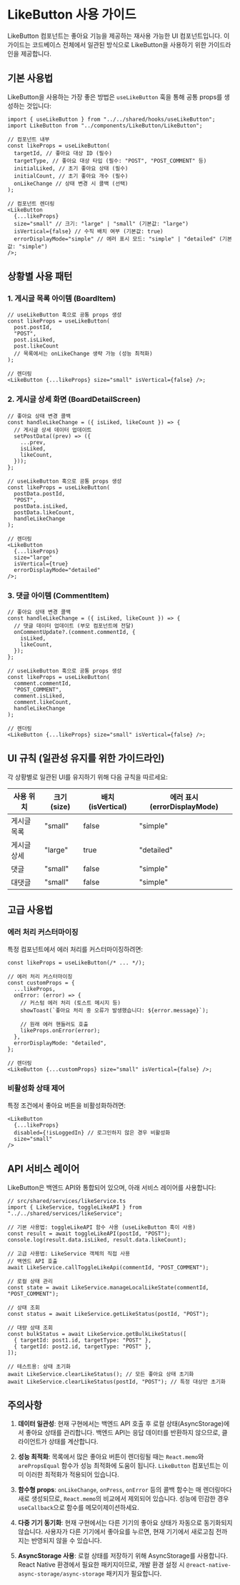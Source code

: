 # LikeButton 사용 가이드

LikeButton 컴포넌트는 좋아요 기능을 제공하는 재사용 가능한 UI 컴포넌트입니다. 이 가이드는 코드베이스 전체에서 일관된 방식으로 LikeButton을 사용하기 위한 가이드라인을 제공합니다.

## 기본 사용법

LikeButton을 사용하는 가장 좋은 방법은 `useLikeButton` 훅을 통해 공통 props를 생성하는 것입니다:

```tsx
import { useLikeButton } from "../../shared/hooks/useLikeButton";
import LikeButton from "../components/LikeButton/LikeButton";

// 컴포넌트 내부
const likeProps = useLikeButton(
  targetId, // 좋아요 대상 ID (필수)
  targetType, // 좋아요 대상 타입 (필수: "POST", "POST_COMMENT" 등)
  initialLiked, // 초기 좋아요 상태 (필수)
  initialCount, // 초기 좋아요 개수 (필수)
  onLikeChange // 상태 변경 시 콜백 (선택)
);

// 컴포넌트 렌더링
<LikeButton
  {...likeProps}
  size="small" // 크기: "large" | "small" (기본값: "large")
  isVertical={false} // 수직 배치 여부 (기본값: true)
  errorDisplayMode="simple" // 에러 표시 모드: "simple" | "detailed" (기본값: "simple")
/>;
```

## 상황별 사용 패턴

### 1. 게시글 목록 아이템 (BoardItem)

```tsx
// useLikeButton 훅으로 공통 props 생성
const likeProps = useLikeButton(
  post.postId,
  "POST",
  post.isLiked,
  post.likeCount
  // 목록에서는 onLikeChange 생략 가능 (성능 최적화)
);

// 렌더링
<LikeButton {...likeProps} size="small" isVertical={false} />;
```

### 2. 게시글 상세 화면 (BoardDetailScreen)

```tsx
// 좋아요 상태 변경 콜백
const handleLikeChange = ({ isLiked, likeCount }) => {
  // 게시글 상세 데이터 업데이트
  setPostData((prev) => ({
    ...prev,
    isLiked,
    likeCount,
  }));
};

// useLikeButton 훅으로 공통 props 생성
const likeProps = useLikeButton(
  postData.postId,
  "POST",
  postData.isLiked,
  postData.likeCount,
  handleLikeChange
);

// 렌더링
<LikeButton
  {...likeProps}
  size="large"
  isVertical={true}
  errorDisplayMode="detailed"
/>;
```

### 3. 댓글 아이템 (CommentItem)

```tsx
// 좋아요 상태 변경 콜백
const handleLikeChange = ({ isLiked, likeCount }) => {
  // 댓글 데이터 업데이트 (부모 컴포넌트에 전달)
  onCommentUpdate?.(comment.commentId, {
    isLiked,
    likeCount,
  });
};

// useLikeButton 훅으로 공통 props 생성
const likeProps = useLikeButton(
  comment.commentId,
  "POST_COMMENT",
  comment.isLiked,
  comment.likeCount,
  handleLikeChange
);

// 렌더링
<LikeButton {...likeProps} size="small" isVertical={false} />;
```

## UI 규칙 (일관성 유지를 위한 가이드라인)

각 상황별로 일관된 UI를 유지하기 위해 다음 규칙을 따르세요:

| 사용 위치   | 크기 (size) | 배치 (isVertical) | 에러 표시 (errorDisplayMode) |
| ----------- | ----------- | ----------------- | ---------------------------- |
| 게시글 목록 | "small"     | false             | "simple"                     |
| 게시글 상세 | "large"     | true              | "detailed"                   |
| 댓글        | "small"     | false             | "simple"                     |
| 대댓글      | "small"     | false             | "simple"                     |

## 고급 사용법

### 에러 처리 커스터마이징

특정 컴포넌트에서 에러 처리를 커스터마이징하려면:

```tsx
const likeProps = useLikeButton(/* ... */);

// 에러 처리 커스터마이징
const customProps = {
  ...likeProps,
  onError: (error) => {
    // 커스텀 에러 처리 (토스트 메시지 등)
    showToast(`좋아요 처리 중 오류가 발생했습니다: ${error.message}`);

    // 원래 에러 핸들러도 호출
    likeProps.onError(error);
  },
  errorDisplayMode: "detailed",
};

// 렌더링
<LikeButton {...customProps} size="small" isVertical={false} />;
```

### 비활성화 상태 제어

특정 조건에서 좋아요 버튼을 비활성화하려면:

```tsx
<LikeButton
  {...likeProps}
  disabled={!isLoggedIn} // 로그인하지 않은 경우 비활성화
  size="small"
/>
```

## API 서비스 레이어

LikeButton은 백엔드 API와 통합되어 있으며, 아래 서비스 레이어를 사용합니다:

```tsx
// src/shared/services/likeService.ts
import { LikeService, toggleLikeAPI } from "../../shared/services/likeService";

// 기본 사용법: toggleLikeAPI 함수 사용 (useLikeButton 훅이 사용)
const result = await toggleLikeAPI(postId, "POST");
console.log(result.data.isLiked, result.data.likeCount);

// 고급 사용법: LikeService 객체의 직접 사용
// 백엔드 API 호출
await LikeService.callToggleLikeApi(commentId, "POST_COMMENT");

// 로컬 상태 관리
const state = await LikeService.manageLocalLikeState(commentId, "POST_COMMENT");

// 상태 조회
const status = await LikeService.getLikeStatus(postId, "POST");

// 대량 상태 조회
const bulkStatus = await LikeService.getBulkLikeStatus([
  { targetId: post1.id, targetType: "POST" },
  { targetId: post2.id, targetType: "POST" },
]);

// 테스트용: 상태 초기화
await LikeService.clearLikeStatus(); // 모든 좋아요 상태 초기화
await LikeService.clearLikeStatus(postId, "POST"); // 특정 대상만 초기화
```

## 주의사항

1. **데이터 일관성**: 현재 구현에서는 백엔드 API 호출 후 로컬 상태(AsyncStorage)에서 좋아요 상태를 관리합니다. 백엔드 API는 응답 데이터를 반환하지 않으므로, 클라이언트가 상태를 계산합니다.

2. **성능 최적화**: 목록에서 많은 좋아요 버튼이 렌더링될 때는 `React.memo`와 `arePropsEqual` 함수가 성능 최적화에 도움이 됩니다. `LikeButton` 컴포넌트는 이미 이러한 최적화가 적용되어 있습니다.

3. **함수형 props**: `onLikeChange`, `onPress`, `onError` 등의 콜백 함수는 매 렌더링마다 새로 생성되므로, `React.memo`의 비교에서 제외되어 있습니다. 성능에 민감한 경우 `useCallback`으로 함수를 메모이제이션하세요.

4. **다중 기기 동기화**: 현재 구현에서는 다른 기기의 좋아요 상태가 자동으로 동기화되지 않습니다. 사용자가 다른 기기에서 좋아요를 누르면, 현재 기기에서 새로고침 전까지는 반영되지 않을 수 있습니다.

5. **AsyncStorage 사용**: 로컬 상태를 저장하기 위해 AsyncStorage를 사용합니다. React Native 환경에서 필요한 패키지이므로, 개발 환경 설정 시 `@react-native-async-storage/async-storage` 패키지가 필요합니다.
